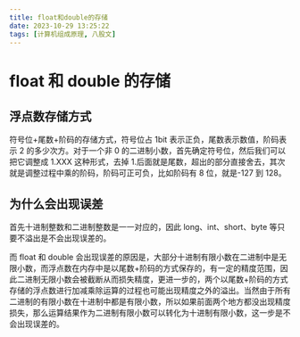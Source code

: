 ```yaml
---
title: float和double的存储
date: 2023-10-29 13:25:22
tags: [计算机组成原理, 八股文]
---
```


# float 和 double 的存储

## 浮点数存储方式

符号位+尾数+阶码的存储方式，符号位占 1bit 表示正负，尾数表示数值，阶码表示 2 的多少次方。对于一个非 0 的二进制小数，首先确定符号位，然后我们可以把它调整成 1.XXX 这种形式，去掉 1.后面就是尾数，超出的部分直接舍去，其次就是调整过程中乘的阶码，阶码可正可负，比如阶码有 8 位，就是-127 到 128。

## 为什么会出现误差

首先十进制整数和二进制整数是一一对应的，因此 long、int、short、byte 等只要不溢出是不会出现误差的。

而 float 和 double 会出现误差的原因是，大部分十进制有限小数在二进制中是无限小数，而浮点数在内存中是以尾数+阶码的方式保存的，有一定的精度范围，因此二进制无限小数会被截断从而损失精度，更进一步的，两个以尾数+阶码的方式存储的浮点数进行加减乘除运算的过程也可能出现精度之外的溢出。当然由于所有二进制的有限小数在十进制中都是有限小数，所以如果前面两个地方都没出现精度损失，那么运算结果作为二进制有限小数可以转化为十进制有限小数，这一步是不会出现误差的。
